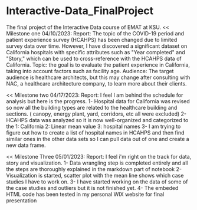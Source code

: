 # Interactive-Data_FinalProject
The final project of the Interactive Data course of EMAT at KSU.
<<
Milestone one 04/10/2023:
Report: The topic of the COVID-19 period and patient experience survey (HCAHPS) has been changed due to limited survey data over time. However, I have discovered a significant dataset on California hospitals with specific attributes such as "Year completed" and "Story," which can be used to cross-reference with the HCAHPS data of California.
Topic: the goal is to evaluate the patient experience in California, taking into account factors such as facility age. 
Audience: The target audience is healthcare architects, but this may change after consulting with NAC, a healthcare architecture company, to learn more about their clients.
>>
<<
Milestone two 04/17/2023:
Report: I feel I am behind the schedule for analysis but here is the progress.
1- Hospital data for California was revised so now all the building types are related to the healthcare building and sections. ( canopy, energy plant, yard, corridors, etc all were excluded)
2- HCAHPS data was analyzed so it is now well-organized and categorized to the 1: California 2: Linear mean value 3: hospital names
3- I am trying to figure out how to create a list of hospital names in HCAHPS and then find similar ones in the other data sets so I can pull data out of one and create a new data frame.
>>
<<
Milestone Three 05/01/2023:
Report: I feel i'm right on the track for data, story and visualization.
1- Data wrangling step is completed entirely and all the steps are thoroughly explained in the markdown part of notebook
2- Visualization is started, scatter plot with the mean line shows which case studies I have to work on.
3- I have started working on the data of some of the case studies and outliers but it is not finished yet.
4- The embeded HTML code has been tested in my personal WIX website for final presentation
>>
